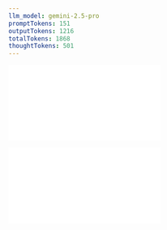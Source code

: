 ```yaml
---
llm_model: gemini-2.5-pro
promptTokens: 151
outputTokens: 1216
totalTokens: 1868
thoughtTokens: 501
---
```


![@](steps/prompt.dc3b0b93.md)

![@](steps/response.4f424e02.md)